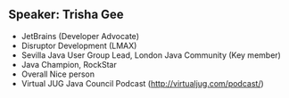 ## Speaker: Trisha Gee

* JetBrains (Developer Advocate)
* Disruptor Development (LMAX)
* Sevilla Java User Group Lead, London Java Community (Key member)
* Java Champion, RockStar
* Overall Nice person
* Virtual JUG Java Council Podcast (http://virtualjug.com/podcast/)



